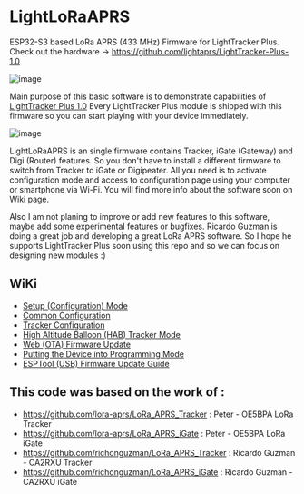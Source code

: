 # LightLoRaAPRS
ESP32-S3 based LoRa APRS (433 MHz) Firmware for LightTracker Plus. Check out the hardware -> https://github.com/lightaprs/LightTracker-Plus-1.0

![image](https://github.com/lightaprs/LightLoRaAPRS/assets/48382675/505ebd86-4a61-43f0-999b-e3fc780d13f3)

Main purpose of this basic software is to demonstrate capabilities of [LightTracker Plus 1.0](https://github.com/lightaprs/LightTracker-Plus-1.0) Every LightTracker Plus module is shipped with this firmware so you can start playing with your device immediately.

![image](https://github.com/lightaprs/LightLoRaAPRS/assets/48382675/a0017bbe-c8ea-4921-a755-40861533240e)

LightLoRaAPRS is an single firmware contains Tracker, iGate (Gateway) and Digi (Router) features. So you don't have to install a different firmware to switch from Tracker to iGate or Digipeater. All you need is to activate configuration mode and access to configuration page using your computer or smartphone via Wi-Fi. You will find more info about the software soon on Wiki page.

Also I am not planing to improve or add new features to this software, maybe add some experimental features or bugfixes. Ricardo Guzman is doing a great job and developing a great LoRa APRS software. So I hope he supports LightTracker Plus soon using this repo and so we can focus on designing new modules :)

## WiKi

* [Setup (Configuration) Mode](https://github.com/lightaprs/LightLoRaAPRS/wiki/Setup-(Configuration)-Mode)
* [Common Configuration](https://github.com/lightaprs/LightLoRaAPRS/wiki/Common-Configuration)
* [Tracker Configuration](https://github.com/lightaprs/LightLoRaAPRS/wiki/Tracker-Configuration)
* [High Altitude Balloon (HAB) Tracker Mode](https://github.com/lightaprs/LightLoRaAPRS/wiki/High-Altitude-Balloon-(HAB)-Tracker-Mode)
* [Web (OTA) Firmware Update](https://github.com/lightaprs/LightLoRaAPRS/wiki/Web-(OTA)-Firmware-Update)
* [Putting the Device into Programming Mode](https://github.com/lightaprs/LightLoRaAPRS/wiki/Putting-the-Device-into-Programming-Mode)
* [ESPTool (USB) Firmware Update Guide](https://github.com/lightaprs/LightLoRaAPRS/wiki/ESPTool-Firmware-Update-Guide)

## This code was based on the work of :

* https://github.com/lora-aprs/LoRa_APRS_Tracker : Peter - OE5BPA LoRa Tracker
* https://github.com/lora-aprs/LoRa_APRS_iGate : Peter - OE5BPA LoRa iGate
* https://github.com/richonguzman/LoRa_APRS_Tracker : Ricardo Guzman - CA2RXU Tracker
* https://github.com/richonguzman/LoRa_APRS_iGate : Ricardo Guzman - CA2RXU iGate
